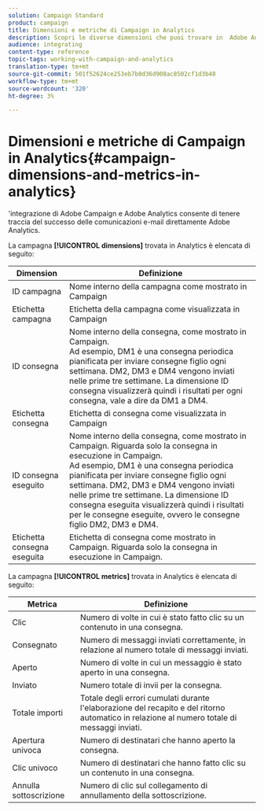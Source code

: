 ```yaml
---
solution: Campaign Standard
product: campaign
title: Dimensioni e metriche di Campaign in Analytics
description: Scopri le diverse dimensioni che puoi trovare in  Adobe Analytics per iniziare a monitorare le consegne delle e-mail da  Adobe Campaign.
audience: integrating
content-type: reference
topic-tags: working-with-campaign-and-analytics
translation-type: tm+mt
source-git-commit: 501f52624ce253eb7b0d36d908ac8502cf1d3b48
workflow-type: tm+mt
source-wordcount: '320'
ht-degree: 3%

---
```



# Dimensioni e metriche di Campaign in Analytics{#campaign-dimensions-and-metrics-in-analytics}

&#39;integrazione di Adobe Campaign e  Adobe Analytics consente di tenere traccia del successo delle comunicazioni e-mail direttamente  Adobe Analytics.

La campagna **[!UICONTROL dimensions]** trovata in Analytics è elencata di seguito:

<table> 
 <thead> 
  <tr> 
   <th> Dimension<br /> </th> 
   <th> Definizione<br /> </th> 
  </tr> 
 </thead> 
 <tbody> 
  <tr> 
   <td> ID campagna<br /> </td> 
   <td> Nome interno della campagna come mostrato in Campaign<br /> </td> 
  </tr> 
  <tr> 
   <td> Etichetta campagna<br /> </td> 
   <td> Etichetta della campagna come visualizzata in Campaign<br /> </td> 
  </tr> 
  <tr> 
   <td> ID consegna<br /> </td> 
   <td> Nome interno della consegna, come mostrato in Campaign.<br /> Ad esempio, DM1 è una consegna periodica pianificata per inviare consegne figlio ogni settimana. DM2, DM3 e DM4 vengono inviati nelle prime tre settimane. La dimensione ID consegna visualizzerà quindi i risultati per ogni consegna, vale a dire da DM1 a DM4. <br /> </td> 
  </tr> 
  <tr> 
   <td> Etichetta consegna<br /> </td> 
   <td> Etichetta di consegna come visualizzata in Campaign<br /> </td> 
  </tr> 
  <tr> 
   <td> ID consegna eseguito<br /> </td> 
   <td> Nome interno della consegna, come mostrato in Campaign. Riguarda solo la consegna in esecuzione in Campaign.<br /> Ad esempio, DM1 è una consegna periodica pianificata per inviare consegne figlio ogni settimana. DM2, DM3 e DM4 vengono inviati nelle prime tre settimane. La dimensione ID consegna eseguita visualizzerà quindi i risultati per le consegne eseguite, ovvero le consegne figlio DM2, DM3 e DM4. <br /> </td> 
  </tr> 
  <tr> 
   <td> Etichetta consegna eseguita<br /> </td> 
   <td> Etichetta di consegna come mostrato in Campaign. Riguarda solo la consegna in esecuzione in Campaign.<br /> </td> 
  </tr> 
 </tbody> 
</table>

La campagna **[!UICONTROL metrics]** trovata in Analytics è elencata di seguito:

<table> 
 <thead> 
  <tr> 
   <th> Metrica<br /> </th> 
   <th> Definizione<br /> </th> 
  </tr> 
 </thead> 
 <tbody> 
  <tr> 
   <td> Clic<br /> </td> 
   <td> Numero di volte in cui è stato fatto clic su un contenuto in una consegna.<br /> </td> 
  </tr> 
  <tr> 
   <td> Consegnato<br /> </td> 
   <td> Numero di messaggi inviati correttamente, in relazione al numero totale di messaggi inviati.<br /> </td> 
  </tr> 
  <tr> 
   <td> Aperto<br /> </td> 
   <td> Numero di volte in cui un messaggio è stato aperto in una consegna.<br /> </td> 
  </tr> 
  <tr> 
   <td> Inviato<br /> </td> 
   <td> Numero totale di invii per la consegna.<br /> </td> 
  </tr> 
  <tr> 
   <td> Totale importi<br /> </td> 
   <td> Totale degli errori cumulati durante l'elaborazione del recapito e del ritorno automatico in relazione al numero totale di messaggi inviati.<br /> </td> 
  </tr> 
  <tr> 
   <td> Apertura univoca<br /> </td> 
   <td> Numero di destinatari che hanno aperto la consegna.<br /> </td> 
  </tr> 
  <tr> 
   <td> Clic univoco<br /> </td> 
   <td> Numero di destinatari che hanno fatto clic su un contenuto in una consegna.<br /> </td> 
  </tr> 
  <tr> 
   <td> Annulla sottoscrizione<br /> </td> 
   <td> Numero di clic sul collegamento di annullamento della sottoscrizione.<br /> </td> 
  </tr> 
 </tbody> 
</table>

